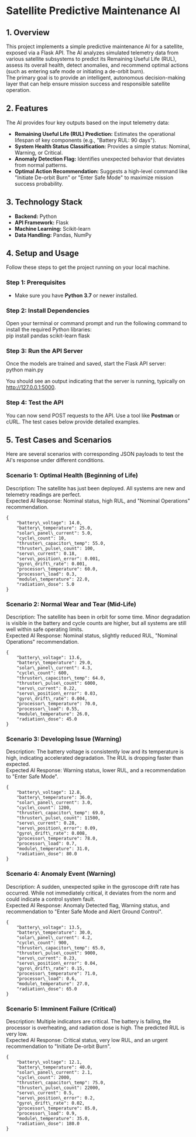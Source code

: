# **Satellite Predictive Maintenance AI**

## **1\. Overview**

This project implements a simple predictive maintenance AI for a satellite, exposed via a Flask API. The AI analyzes simulated telemetry data from various satellite subsystems to predict its Remaining Useful Life (RUL), assess its overall health, detect anomalies, and recommend optimal actions (such as entering safe mode or initiating a de-orbit burn).  
The primary goal is to provide an intelligent, autonomous decision-making layer that can help ensure mission success and responsible satellite operation.

## **2\. Features**

The AI provides four key outputs based on the input telemetry data:

* **Remaining Useful Life (RUL) Prediction:** Estimates the operational lifespan of key components (e.g., "Battery RUL: 90 days").  
* **System Health Status Classification:** Provides a simple status: Nominal, Warning, or Critical.  
* **Anomaly Detection Flag:** Identifies unexpected behavior that deviates from normal patterns.  
* **Optimal Action Recommendation:** Suggests a high-level command like "Initiate De-orbit Burn" or "Enter Safe Mode" to maximize mission success probability.

## **3\. Technology Stack**

* **Backend:** Python  
* **API Framework:** Flask  
* **Machine Learning:** Scikit-learn  
* **Data Handling:** Pandas, NumPy

## **4\. Setup and Usage**

Follow these steps to get the project running on your local machine.

### **Step 1: Prerequisites**

* Make sure you have **Python 3.7** or newer installed.

### **Step 2: Install Dependencies**

Open your terminal or command prompt and run the following command to install the required Python libraries:  
pip install pandas scikit-learn flask

### **Step 3: Run the API Server**

Once the models are trained and saved, start the Flask API server:  
python main.py

You should see an output indicating that the server is running, typically on http://127.0.0.1:5000.

### **Step 4: Test the API**

You can now send POST requests to the API. Use a tool like **Postman** or cURL. The test cases below provide detailed examples.

## **5\. Test Cases and Scenarios**

Here are several scenarios with corresponding JSON payloads to test the AI's response under different conditions.

### **Scenario 1: Optimal Health (Beginning of Life)**

Description: The satellite has just been deployed. All systems are new and telemetry readings are perfect.  
Expected AI Response: Nominal status, high RUL, and "Nominal Operations" recommendation.  
```
{  
    "battery\_voltage": 14.0,  
    "battery\_temperature": 25.0,  
    "solar\_panel\_current": 5.0,  
    "cycle\_count": 10,  
    "thruster\_capacitor\_temp": 55.0,  
    "thruster\_pulse\_count": 100,  
    "servo\_current": 0.18,  
    "servo\_position\_error": 0.001,  
    "gyro\_drift\_rate": 0.001,  
    "processor\_temperature": 60.0,  
    "processor\_load": 0.3,  
    "module\_temperature": 22.0,  
    "radiation\_dose": 5.0  
}
```
### **Scenario 2: Normal Wear and Tear (Mid-Life)**

Description: The satellite has been in orbit for some time. Minor degradation is visible in the battery and cycle counts are higher, but all systems are still well within safe operating limits.  
Expected AI Response: Nominal status, slightly reduced RUL, "Nominal Operations" recommendation.  
```
{  
    "battery\_voltage": 13.6,  
    "battery\_temperature": 29.0,  
    "solar\_panel\_current": 4.3,  
    "cycle\_count": 600,  
    "thruster\_capacitor\_temp": 64.0,  
    "thruster\_pulse\_count": 6000,  
    "servo\_current": 0.22,  
    "servo\_position\_error": 0.03,  
    "gyro\_drift\_rate": 0.004,  
    "processor\_temperature": 70.0,  
    "processor\_load": 0.55,  
    "module\_temperature": 26.0,  
    "radiation\_dose": 45.0  
}
```
### **Scenario 3: Developing Issue (Warning)**

Description: The battery voltage is consistently low and its temperature is high, indicating accelerated degradation. The RUL is dropping faster than expected.  
Expected AI Response: Warning status, lower RUL, and a recommendation to "Enter Safe Mode".  
```
{  
    "battery\_voltage": 12.8,  
    "battery\_temperature": 36.0,  
    "solar\_panel\_current": 3.0,  
    "cycle\_count": 1200,  
    "thruster\_capacitor\_temp": 69.0,  
    "thruster\_pulse\_count": 11500,  
    "servo\_current": 0.28,  
    "servo\_position\_error": 0.09,  
    "gyro\_drift\_rate": 0.008,  
    "processor\_temperature": 78.0,  
    "processor\_load": 0.7,  
    "module\_temperature": 31.0,  
    "radiation\_dose": 80.0  
}
```
### **Scenario 4: Anomaly Event (Warning)**

Description: A sudden, unexpected spike in the gyroscope drift rate has occurred. While not immediately critical, it deviates from the norm and could indicate a control system fault.  
Expected AI Response: Anomaly Detected flag, Warning status, and recommendation to "Enter Safe Mode and Alert Ground Control".  
```
{  
    "battery\_voltage": 13.5,  
    "battery\_temperature": 30.0,  
    "solar\_panel\_current": 4.2,  
    "cycle\_count": 900,  
    "thruster\_capacitor\_temp": 65.0,  
    "thruster\_pulse\_count": 9000,  
    "servo\_current": 0.23,  
    "servo\_position\_error": 0.04,  
    "gyro\_drift\_rate": 0.15,  
    "processor\_temperature": 71.0,  
    "processor\_load": 0.6,  
    "module\_temperature": 27.0,  
    "radiation\_dose": 65.0  
}
```
### **Scenario 5: Imminent Failure (Critical)**

Description: Multiple indicators are critical. The battery is failing, the processor is overheating, and radiation dose is high. The predicted RUL is very low.  
Expected AI Response: Critical status, very low RUL, and an urgent recommendation to "Initiate De-orbit Burn".  
```
{  
    "battery\_voltage": 12.1,  
    "battery\_temperature": 40.0,  
    "solar\_panel\_current": 2.1,  
    "cycle\_count": 2000,  
    "thruster\_capacitor\_temp": 75.0,  
    "thruster\_pulse\_count": 22000,  
    "servo\_current": 0.5,  
    "servo\_position\_error": 0.2,  
    "gyro\_drift\_rate": 0.02,  
    "processor\_temperature": 85.0,  
    "processor\_load": 0.9,  
    "module\_temperature": 35.0,  
    "radiation\_dose": 180.0  
}  
```
